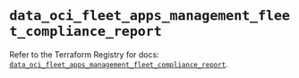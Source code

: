# `data_oci_fleet_apps_management_fleet_compliance_report`

Refer to the Terraform Registry for docs: [`data_oci_fleet_apps_management_fleet_compliance_report`](https://registry.terraform.io/providers/hashicorp/oci/7.19.0/docs/data-sources/fleet_apps_management_fleet_compliance_report).
